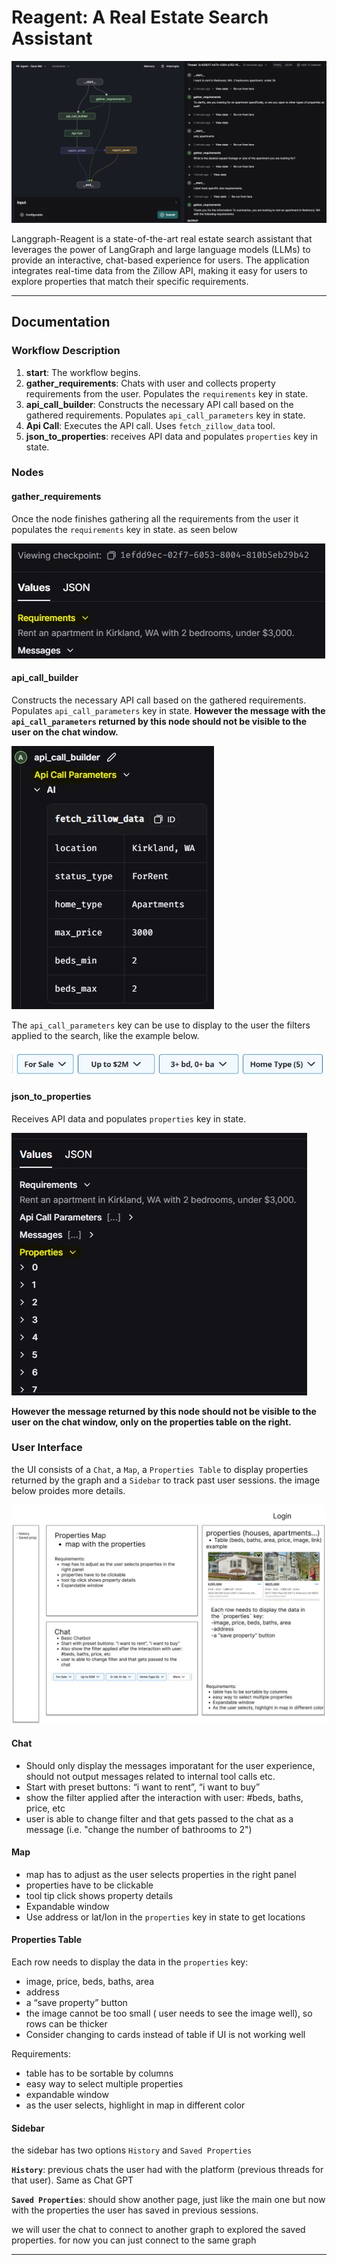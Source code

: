 # Reagent: A Real Estate Search Assistant

![Workflow](https://github.com/dcflorencio/langgraph-reagent/blob/main/static/agent_ui_2.png)


Langgraph-Reagent is a state-of-the-art real estate search assistant that leverages the power of LangGraph and large language models (LLMs) to provide an interactive, chat-based experience for users. The application integrates real-time data from the Zillow API, making it easy for users to explore properties that match their specific requirements.

---

## Documentation

### Workflow Description

1. **__start__**: The workflow begins.
2. **gather_requirements**: Chats with user and collects property requirements from the user. Populates the `requirements` key in state.
3. **api_call_builder**: Constructs the necessary API call based on the gathered requirements. Populates `api_call_parameters` key in state.
4. **Api Call**: Executes the API call. Uses `fetch_zillow_data` tool.
5. **json_to_properties**: receives API data and populates `properties` key in state.


### Nodes
#### gather_requirements
Once the node finishes gathering all the requirements from the user it populates the `requirements` key in state. as seen below

![Gather_Requirements](https://github.com/dcflorencio/reagent_ui/blob/main/static/gather_req.JPG)

#### api_call_builder
Constructs the necessary API call based on the gathered requirements. Populates `api_call_parameters` key in state.
**However the message with the `api_call_parameters` returned by this node should not be visible to the user on the chat window.**

![Api_Parameters}](https://github.com/dcflorencio/reagent_ui/blob/main/static/api_param.JPG)

The `api_call_parameters` key can be use to display to the user the filters applied to the search, like the example below.

![Api_Parameters](https://github.com/dcflorencio/reagent_ui/blob/main/static/filter.JPG)

#### json_to_properties
Receives API data and populates `properties` key in state.

![Api_Parameters](https://github.com/dcflorencio/reagent_ui/blob/main/static/json_to_prop.JPG)

**However the message returned by this node should not be visible to the user on the chat window, only on the properties table on the right.**

### User Interface
the UI consists of a `Chat`, a `Map`, a `Properties Table` to display properties returned by the graph and a `Sidebar` to track past user sessions. the image below proides more details.

![Api_Parameters](https://github.com/dcflorencio/reagent_ui/blob/main/static/ui.JPG)

#### Chat
- Should only display the messages imporatant for the user experience, should not output messages related to internal tool calls etc. 
- Start with preset buttons: “i want to rent”, “i want to buy”
- show the filter applied after the interaction with user: #beds, baths, price, etc
- user is able to change filter and that gets passed to the chat as a message (i.e. "change the number of bathrooms to 2")
  
#### Map
- map has to adjust as the user selects properties in the right panel
- properties have to be clickable
- tool tip click shows property details
- Expandable window
- Use address or lat/lon in the `properties` key in state to get locations

#### Properties Table
Each row needs to display the data in the `properties` key:
- image, price, beds, baths, area
- address
- a “save property” button
- the image cannot be too small ( user needs to see the image well), so rows can be thicker
- Consider changing to cards instead of table if UI is not working well 
  
Requirements:
- table has to be sortable by columns
- easy way to select multiple properties
- expandable window
- as the user selects, highlight in map in different color


#### Sidebar
the sidebar has two options `History` and `Saved Properties`

**`History`**: previous chats the user had with the platform (previous threads for that user). Same as Chat GPT

**`Saved Properties`**: should show another page, just like the main one but now with the properties the user has saved in previous sessions.

we will user the chat to connect to another graph to explored the saved properties. for now you can just connect to the same graph



---
